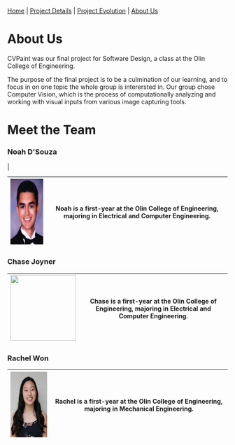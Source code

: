 [Home](index)  |  [Project Details](project_details)  |  [Project Evolution](evolution)  |  [About Us](about)

# About Us

CVPaint was our final project for Software Design, a class at the Olin College of Engineering.

The purpose of the final project is to be a culmination of our learning, and to focus in on one topic the whole group is interersted in. Our group chose Computer Vision, which is the process of computationally analyzing and working with visual inputs from various image capturing tools.

# Meet the Team

### Noah D'Souza
| 

<img src="https://raw.githubusercontent.com/noahdsouza/CVPaint/master/docs/images/Profiles/20180430_200628.png" width="150" height="150" /> | Noah is a first-year at the Olin College of Engineering, majoring in Electrical and Computer Engineering. |
|---------------------------------------------------------------------------------------------|------|

### Chase Joyner
| <img src="https://raw.githubusercontent.com/noahdsouza/CVPaint/master/docs/images/Profiles/20180430_200553.png" width="150" height="150" /> | Chase is a first-year at the Olin College of Engineering, majoring in Electrical and Computer Engineering. |
|---------------------------------------------------------------------------------------------|------|

### Rachel Won
| <img src="https://raw.githubusercontent.com/noahdsouza/CVPaint/master/docs/images/Profiles/20180430_200527.png" width="150" height="150" /> | Rachel is a first-year at the Olin College of Engineering, majoring in Mechanical Engineering. |
|---------------------------------------------------------------------------------------------|------|
